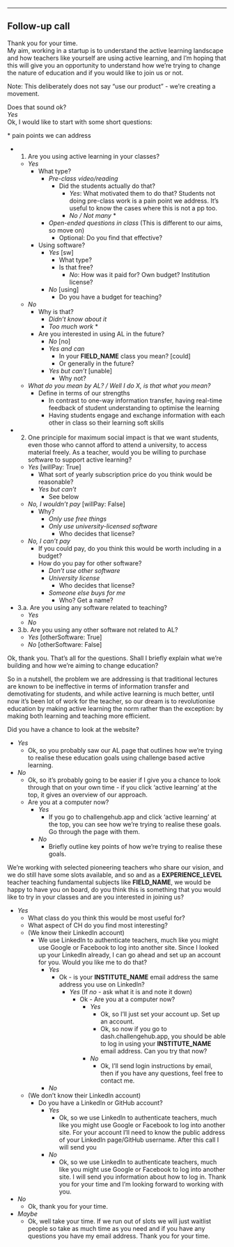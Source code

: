 ---
## Follow-up call

Thank you for your time.  
My aim, working in a startup is to understand the active learning landscape and how teachers like yourself are using active learning, and I’m hoping that this will give you an opportunity to understand how we’re trying to change the nature of education and if you would like to join us or not.

Note: This deliberately does not say “use our product” - we’re creating a movement.

Does that sound ok?  
_Yes_  
Ok, I would like to start with some short questions:

\* pain points we can address

- 1. Are you using active learning in your classes?
  - _Yes_
    - What type?
      - _Pre-class video/reading_
        - Did the students actually do that?
          - _Yes_: What motivated them to do that? Students not doing pre-class work is a pain point we address. It’s useful to know the cases where this is not a pp too.
          - _No / Not many_ \*
      - _Open-ended questions in class_ (This is different to our aims, so move on)
        - Optional: Do you find that effective?
    - Using software?
      - _Yes_ [sw]
        - What type?
        - Is that free?
          - _No_: How was it paid for? Own budget? Institution license?
      - _No_ [using]
        - Do you have a budget for teaching?
  - _No_
    - Why is that?
      - _Didn’t know about it_
      - _Too much work_ \*
    - Are you interested in using AL in the future?
      - _No_ [no]
      - _Yes and can_
        - In your __FIELD_NAME__ class you mean? [could]
        - Or generally in the future?
      - _Yes but can’t_ [unable]
        - Why not?
  - _What do you mean by AL? / Well I do X, is that what you mean?_
    - Define in terms of our strengths
      - In contrast to one-way information transfer, having real-time feedback of student understanding to optimise the learning
      - Having students engage and exchange information with each other in class so their learning soft skills
- 2. One principle for maximum social impact is that we want students, even those who cannot afford to attend a university, to access material freely. As a teacher, would you be willing to purchase software to support active learning?
  - _Yes_ [willPay: True]
    - What sort of yearly subscription price do you think would be reasonable?
    - _Yes but can’t_
      - See below
  - _No, I wouldn’t pay_ [willPay: False]
    - Why?
      - _Only use free things_
      - _Only use university-licensed software_
        - Who decides that license?
  - _No, I can’t pay_
    - If you could pay, do you think this would be worth including in a budget?
    - How do you pay for other software?
      - _Don’t use other software_
      - _University license_
        - Who decides that license?
      - _Someone else buys for me_
        - Who? Get a name?
- 3.a. Are you using any software related to teaching?
  - _Yes_
  - _No_
- 3.b. Are you using any other software not related to AL?
  - _Yes_ [otherSoftware: True]
  - _No_ [otherSoftware: False]

Ok, thank you. That’s all for the questions. Shall I briefly explain what we’re building and how we’re aiming to change education?

So in a nutshell, the problem we are addressing is that traditional lectures are known to be ineffective in terms of information transfer and demotivating for students, and while active learning is much better, until now it’s been lot of work for the teacher, so our dream is to revolutionise education by making active learning the norm rather than the exception: by making both learning and teaching more efficient.

Did you have a chance to look at the website?

- _Yes_
    - Ok, so you probably saw our AL page that outlines how we’re trying to realise these education goals using challenge based active learning.
- _No_
  - Ok, so it’s probably going to be easier if I give you a chance to look through that on your own time - if you click ‘active learning’ at the top, it gives an overview of our approach.
  - Are you at a computer now?
    - _Yes_
      - If you go to challengehub.app and click ‘active learning’ at the top, you can see how we’re trying to realise these goals. Go through the page with them.
    - _No_
      - Briefly outline key points of how we’re trying to realise these goals.

We’re working with selected pioneering teachers who share our vision, and we do still have some slots available, and so and as a __EXPERIENCE_LEVEL__ teacher teaching fundamental subjects like __FIELD_NAME__, we would be happy to have you on board, do you think this is something that you would like to try in your classes and are you interested in joining us?

- _Yes_
  - What class do you think this would be most useful for?
  - What aspect of CH do you find most interesting?
  - (We know their LinkedIn account)
    - We use LinkedIn to authenticate teachers, much like you might use Google or Facebook to log into another site. Since I looked up your LinkedIn already, I can go ahead and set up an account for you. Would you like me to do that?
      - _Yes_
        - Ok - is your __INSTITUTE_NAME__ email address the same address you use on LinkedIn?
          - _Yes_ (If _no_ - ask what it is and note it down)
            - Ok - Are you at a computer now?
              - _Yes_
                - Ok, so I’ll just set your account up. Set up an account.
                - Ok, so now if you go to dash.challengehub.app, you should be able to log in using your __INSTITUTE_NAME__ email address. Can you try that now?
              - _No_
                - Ok, I’ll send login instructions by email, then if you have any questions, feel free to contact me.
      - _No_
  - (We don’t know their LinkedIn account)
    - Do you have a LinkedIn or GitHub account?
      - _Yes_
          - Ok, so we use LinkedIn to authenticate teachers, much like you might use Google or Facebook to log into another site. For your account I’ll need to know the public address of your LinkedIn page/GitHub username. After this call I will send you 
      - _No_
          - Ok, so we use LinkedIn to authenticate teachers, much like you might use Google or Facebook to log into another site. I will send you information about how to log in. Thank you for your time and I’m looking forward to working with you.
- _No_
  - Ok, thank you for your time.
- _Maybe_
  - Ok, well take your time. If we run out of slots we will just waitlist people so take as much time as you need and if you have any questions you have my email address. Thank you for your time.
